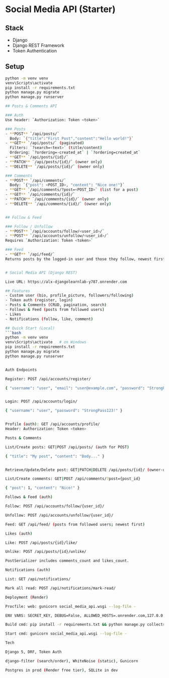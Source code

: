 # Social Media API (Starter)

## Stack
- Django
- Django REST Framework
- Token Authentication

## Setup
```bash
python -m venv venv
venv\Scripts\activate
pip install -r requirements.txt
python manage.py migrate
python manage.py runserver

## Posts & Comments API

### Auth
Use header: `Authorization: Token <token>`

### Posts
- **POST** `/api/posts/`  
  Body: `{"title":"First Post","content":"Hello world!"}`
- **GET** `/api/posts/` (paginated)  
  Filters: `?search=<text>` (title/content)  
  Ordering: `?ordering=-created_at` | `?ordering=created_at`
- **GET** `/api/posts/{id}/`
- **PATCH** `/api/posts/{id}/` (owner only)
- **DELETE** `/api/posts/{id}/` (owner only)

### Comments
- **POST** `/api/comments/`  
  Body: `{"post": <POST_ID>, "content": "Nice one!"}`
- **GET** `/api/comments/?post=<POST_ID>` (list for a post)
- **GET** `/api/comments/{id}/`
- **PATCH** `/api/comments/{id}/` (owner only)
- **DELETE** `/api/comments/{id}/` (owner only)


## Follow & Feed

### Follow / Unfollow
- **POST** `/api/accounts/follow/<user_id>/`
- **POST** `/api/accounts/unfollow/<user_id>/`
Requires `Authorization: Token <token>`

### Feed
- **GET** `/api/feed/`
Returns posts by the logged-in user and those they follow, newest first.


# Social Media API (Django REST)

Live URL: https://alx-djangolearnlab-y787.onrender.com

## Features
- Custom user (bio, profile_picture, followers/following)
- Token auth (register, login)
- Posts & Comments (CRUD, pagination, search)
- Follows & Feed (posts from followed users)
- Likes
- Notifications (follow, like, comment)

## Quick Start (Local)
```bash
python -m venv venv
venv\Scripts\activate   # on Windows
pip install -r requirements.txt
python manage.py migrate
python manage.py runserver


Auth Endpoints

Register: POST /api/accounts/register/

{ "username": "user", "email": "user@example.com", "password": "StrongPass123!" }


Login: POST /api/accounts/login/

{ "username": "user", "password": "StrongPass123!" }


Profile (auth): GET /api/accounts/profile/
Header: Authorization: Token <token>

Posts & Comments

List/Create posts: GET|POST /api/posts/ (auth for POST)

{ "title": "My post", "content": "Body..." }


Retrieve/Update/Delete post: GET|PATCH|DELETE /api/posts/{id}/ (owner-only for edit/delete)

List/Create comments: GET|POST /api/comments/?post={post_id}

{ "post": 1, "content": "Nice!" }

Follows & Feed (auth)

Follow: POST /api/accounts/follow/{user_id}/

Unfollow: POST /api/accounts/unfollow/{user_id}/

Feed: GET /api/feed/ (posts from followed users; newest first)

Likes (auth)

Like: POST /api/posts/{id}/like/

Unlike: POST /api/posts/{id}/unlike/

PostSerializer includes comments_count and likes_count.

Notifications (auth)

List: GET /api/notifications/

Mark all read: POST /api/notifications/mark-read/

Deployment (Render)

Procfile: web: gunicorn social_media_api.wsgi --log-file -

ENV VARS: SECRET_KEY, DEBUG=False, ALLOWED_HOSTS=.onrender.com,127.0.0.1,localhost, CSRF_TRUSTED_ORIGINS=https://*.onrender.com, DATABASE_URL (Render Postgres), SECURE_SSL_REDIRECT=True, SECURE_HSTS_SECONDS=0

Build cmd: pip install -r requirements.txt && python manage.py collectstatic --noinput && python manage.py migrate

Start cmd: gunicorn social_media_api.wsgi --log-file -

Tech

Django 5, DRF, Token Auth

django-filter (search/order), WhiteNoise (static), Gunicorn

Postgres in prod (Render free tier), SQLite in dev